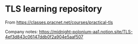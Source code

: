 # TLS learning repository

From https://classes.pracnet.net/courses/practical-tls

Company notes: https://midnight-polonium-aa1.notion.site/TLS-4ef3d843c06147ddb0f2a904e5aaf507
